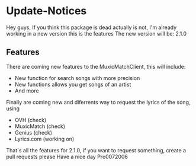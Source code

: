 # Update-Notices

Hey guys, If you think this package is dead actually is not, I'm already working in a new version this is the features
The new version will be: 2.1.0

## Features

There are coming new features to the MuxicMatchClient, this will include:
- New function for search songs with more precision
- New functions allows you get songs of an artist
- And more

Finally are coming new and diferrents way to request the lyrics of the song, using
- OVH (check)
- MuxicMatch (check)
- Genius (check)
- Lyrics.com (working on)

That´s all the features for 2.1.0, if you want to request something, create a pull requests please
Have a nice day
Pro0072006
